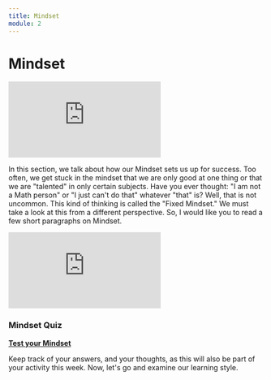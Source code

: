 ```yaml
---
title: Mindset
module: 2
---
```


# Mindset

<div class="embed-responsive embed-responsive-16by9"><iframe class="embed-responsive-item" src="https://www.youtube.com/embed/T-KH72mbm4o" frameborder="0" allowfullscreen></iframe></div>

<!-- https://www.youtube.com/embed/M1CHPnZfFmU-->
In this section, we talk about how our Mindset sets us up for success.  Too often, we get stuck in the mindset that we are only good at one thing or that we are "talented" in only certain subjects.  Have you ever thought: "I am not a Math person" or "I just can't do that" whatever "that" is?  Well, that is not uncommon.  This kind of thinking is called the "Fixed Mindset."  We must take a look at this from a different perspective.  So, I would like you to read a few short paragraphs on Mindset.

<div class="embed-responsive embed-responsive-16by9"><iframe class="embed-responsive-item" src="https://www.youtube.com/embed/hiiEeMN7vbQ" frameborder="0" allowfullscreen></iframe></div>

### Mindset Quiz

<a href="https://www.positivityguides.net/test-your-mindset-quiz/" target="_new"><strong>Test your Mindset</strong></a>

Keep track of your answers, and your thoughts, as this will also be part of your activity this week.  Now, let's go and examine our learning style.
